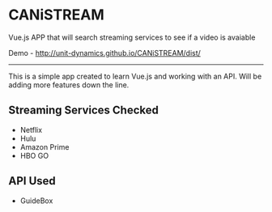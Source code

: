 # CANiSTREAM
Vue.js APP that will search streaming services to see if a video is avaiable

Demo - http://unit-dynamics.github.io/CANiSTREAM/dist/

---

This is a simple app created to learn Vue.js and working with an API. Will be adding more features down the line.

## Streaming Services Checked
- Netflix
- Hulu
- Amazon Prime
- HBO GO

## API Used
- GuideBox


